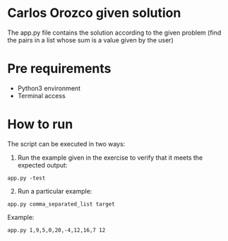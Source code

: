 # Carlos Orozco given solution

The app.py file contains the solution according to the given problem (find the pairs in a list whose sum is a value given by the user)

# Pre requirements

* Python3 environment
* Terminal access

# How to run

The script can be executed in two ways:

1. Run the example given in the exercise to verify that it meets the expected output:

```shellscript
app.py -test
```
2. Run a particular example:
```shellscript
app.py comma_separated_list target
```
Example: 
```shellscript
app.py 1,9,5,0,20,-4,12,16,7 12
```
